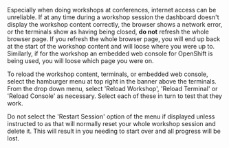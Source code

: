 Especially when doing workshops at conferences, internet access can be unreliable. If at any time during a workshop session the dashboard doesn't display the workshop content correctly, the browser shows a network error, or the terminals show as having being closed, **do not** refresh the whole browser page. If you refresh the whole browser page, you will end up back at the start of the workshop content and will loose where you were up to. Similarly, if for the workshop an embedded web console for OpenShift is being used, you will loose which page you were on.

To reload the workshop content, terminals, or embedded web console, select the hamburger menu at top right in the banner above the terminals. From the drop down menu, select 'Reload Workshop', 'Reload Terminal' or 'Reload Console' as necessary. Select each of these in turn to test that they work.

Do not select the 'Restart Session' option of the menu if displayed unless instructed to as that will normally reset your whole workshop session and delete it. This will result in you needing to start over and all progress will be lost.
